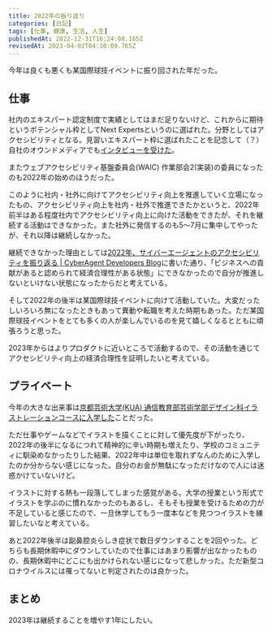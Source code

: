 ```yaml
---
title: 2022年の振り返り
categories: [日記]
tags: [仕事, 健康, 生活, 人生]
publishedAt: 2022-12-31T16:24:08.165Z
revisedAt: 2023-04-02T04:10:09.765Z
---
```


今年は良くも悪くも某国際球技イベントに振り回された年だった。

## 仕事

社内のエキスパート認定制度で実績としてはまだ足りないけど、これからに期待というポテンシャル枠としてNext Expertsというのに選ばれた。分野としてはアクセシビリティとなる。見習いエキスパート枠に選ばれたことを記念して（？）自社のオウンドメディアでも[インタビューを受けた](https://www.cyberagent.co.jp/way/list/detail/id=27588)。

またウェブアクセシビリティ基盤委員会(WAIC) 作業部会2(実装)の委員になったのも2022年の始めのほうだった。

このように社内・社外に向けてアクセシビリティ向上を推進していく立場になったもの、アクセシビリティ向上を社内・社外で推進できたかというと、2022年前半はある程度社内でアクセシビリティ向上に向けた活動をできたが、それを継続する活動はできなかった。また社外に発信するのも5～7月に集中してやったが、それ以降は継続しなかった。

継続できなかった理由としては[2022年、サイバーエージェントのアクセシビリティを振り返る | CyberAgent Developers Blog](https://developers.cyberagent.co.jp/blog/archives/40544/)に書いた通り、「ビジネスへの貢献があると認められて経済合理性がある状態」にできなかったので自分が推進しないといけない状態になったからだと考えている。

そして2022年の後半は某国際球技イベントに向けて活動していた。大変だったしいろいろ無になったときもあって異動や転職を考えた時期もあった。ただ某国際球技イベントをとても多くの人が楽しんでいるのを見て嬉しくなるとともに頑張ろうと思った。

2023年からはよりプロダクトに近いところで活動するので、その活動を通じてアクセシビリティ向上の経済合理性を証明したいと考えている。

## プライベート

今年の大きな出来事は[京都芸術大学(KUA) 通信教育部芸術学部デザイン科イラストレーションコースに入学した](https://blog.kubosho.com/entries/i-entered-kua)ことだった。

ただ仕事やゲームなどでイラストを描くことに対して優先度が下がったり、2022年の後半になるにつれて精神的に辛い時期も増えたり、学校のコミュニティに馴染めなかったりした結果、2022年中は単位を取れずなんのために入学したのか分からない感じになった。自分のお金が無駄になっただけなので人には迷惑かけていないけど。

イラストに対する熱も一段落してしまった感覚がある。大学の授業という形式でイラストを学ぶのに慣れなかったのもあるし、そもそも授業を受けるための力が不足していると感じたので、一旦休学してもう一度本などを見つつイラストを練習したいなと考えている。

あと2022年後半は副鼻腔炎らしき症状で数日ダウンすることを2回やった。どちらも長期休暇中にダウンしていたので仕事にはあまり影響が出なかったものの、長期休暇中にどこにも出かけられない感じになって悲しかった。ただ新型コロナウイルスには罹ってないと判定されたのは良かった。

## まとめ

2023年は継続することを増やす1年にしたい。
